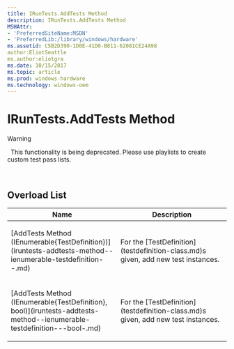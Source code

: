 ```yaml
---
title: IRunTests.AddTests Method
description: IRunTests.AddTests Method
MSHAttr:
- 'PreferredSiteName:MSDN'
- 'PreferredLib:/library/windows/hardware'
ms.assetid: C5B2D390-1D0E-41D0-B811-62081CE24A98
author:EliotSeattle
ms.author:eliotgra
ms.date: 10/15/2017
ms.topic: article
ms.prod: windows-hardware
ms.technology: windows-oem
---
```


# IRunTests.AddTests Method

>[!WARNING]
>  This functionality is being deprecated. Please use playlists to create custom test pass lists.

 

## <span id="Overload_List"></span><span id="overload_list"></span><span id="OVERLOAD_LIST"></span>Overload List


<table>
<colgroup>
<col width="50%" />
<col width="50%" />
</colgroup>
<thead>
<tr class="header">
<th>Name</th>
<th>Description</th>
</tr>
</thead>
<tbody>
<tr class="odd">
<td><p>[AddTests Method (IEnumerable{TestDefinition})](iruntests-addtests-method--ienumerable-testdefinition--.md)</p></td>
<td><p>For the [TestDefinition](testdefinition-class.md)s given, add new test instances.</p></td>
</tr>
<tr class="even">
<td><p>[AddTests Method (IEnumerable{TestDefinition}, bool)](iruntests-addtests-method--ienumerable-testdefinition---bool-.md)</p></td>
<td><p>For the [TestDefinition](testdefinition-class.md)s given, add new test instances.</p></td>
</tr>
</tbody>
</table>

 

 

 






